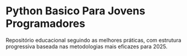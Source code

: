 # Python Basico Para Jovens Programadores
Repositório educacional seguindo as melhores práticas, com estrutura progressiva baseada nas metodologias mais eficazes para 2025.​
